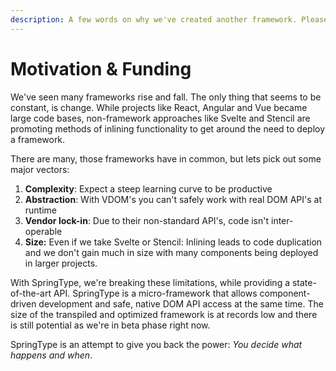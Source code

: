 ```yaml
---
description: A few words on why we've created another framework. Please become a Patreon.
---
```


# Motivation & Funding

We've seen many frameworks rise and fall. The only thing that seems to be constant, is change. While projects like React, Angular and Vue became large code bases, non-framework approaches like Svelte and Stencil are promoting methods of inlining functionality to get around the need to deploy a framework.

There are many, those frameworks have in common, but lets pick out some major vectors:

1. **Complexity**: Expect a steep learning curve to be productive
2. **Abstraction**: With VDOM's you can't safely work with real DOM API's at runtime 
3. **Vendor lock-in**: Due to their non-standard API's, code isn't inter-operable
4. **Size:** Even if we take Svelte or Stencil: Inlining leads to code duplication and we don't gain much in size with many components being deployed in larger projects.

With SpringType, we're breaking these limitations, while providing a state-of-the-art API. SpringType is a micro-framework that allows component-driven development and safe, native DOM API access at the same time. The size of the transpiled and optimized framework is at records low and there is still potential as we're in beta phase right now.

SpringType is an attempt to give you back the power: _You decide what happens and when_.

